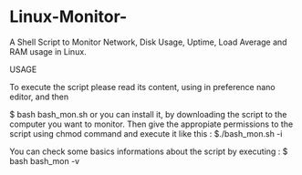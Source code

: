 # Linux-Monitor-
A Shell Script to Monitor Network, Disk Usage, Uptime, Load Average and RAM usage in Linux.

USAGE

To execute the script please read its content, using in preference nano editor, and then

$ bash bash_mon.sh 
or you can install it, by downloading the script to the computer you want to monitor.
Then give the appropiate permissions to the script using chmod command and execute it like this :
$./bash_mon.sh -i

You can check some basics informations about the script by executing :
$ bash bash_mon -v
